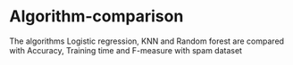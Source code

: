 # Algorithm-comparison
The algorithms Logistic regression, KNN and Random forest are compared with Accuracy, Training time and F-measure with spam dataset
